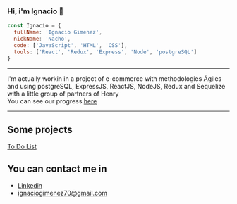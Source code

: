 ### Hi, i'm Ignacio 👋

```js
const Ignacio = {
  fullName: 'Ignacio Gimenez',
  nickName: 'Nacho',
  code: ['JavaScript', 'HTML', 'CSS'],
  tools: ['React', 'Redux', 'Express', 'Node', 'postgreSQL']
}
```
-------
I'm actually workin in a project of e-commerce with methodologies Ágiles and using postgreSQL, ExpressJS, ReactJS, NodeJS, Redux and Sequelize with a little group of partners of Henry \
You can see our progress [here](https://ecommerce-ft06-g08.herokuapp.com/)

---------

## Some projects

[To Do List](https://nacho077.github.io/ToDoList/)

## You can contact me in
- [Linkedin](https://www.linkedin.com/in/ignacio-gimenez-305799184/)
- ignaciogimenez70@gmail.com
